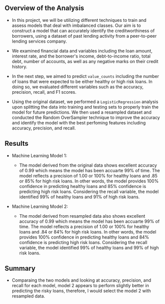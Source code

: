 
## Overview of the Analysis

* In this project, we will be utilizing different techniques to train and assess models that deal with imbalanced classes. Our aim is to construct a model that can accurately identify the creditworthiness of borrowers, using a dataset of past lending activity from a peer-to-peer lending services company.


* We examined financial data and variables including the loan amount, interest rate, and the borrower's income, debt-to-income ratio, total debt, number of accounts, as well as any negative marks on their credit history. 

* In the next step, we aimed to predict `value_counts` including the number of loans that were expected  to be either healthy or high risk loans. In doing so, we evaluated different variables such as the accuracy, precision, recall, and F1 scores. 


* Using the original dataset, we performed  a `LogisticRegression` analysis upon splitting the data into training and testing sets to properly train the model for future predictions. We then used  a resampled dataset and conducted the Random OverSampler technique to improve the accuracy and identify the model with the best perfoming features including accuracy, precision, and recall.


## Results

* Machine Learning Model 1:


  * The model derived from the original data shows excellent accuracy of 0.99 which means the model has been accuarte 99% of time.
  The model reflects a precision of 1.00 or 100% for healthy loans and .85 or 85% for high risk loans. In other words, the model provides 100% confidence in predicting healthy loans and 85% confidence is predicting high risk loans.
  Considering the recall variable, the model identified 99% of healthy loans and 91% of high risk loans.




* Machine Learning Model 2:


  * The model derived from resampled data also shows excellent accuracy of 0.99 which means the model has been accuarte 99% of time.
  The model reflects a precision of 1.00 or 100% for healthy loans and .84 or 84% for high risk loans. In other words, the model provides 100% confidence in predicting healthy loans and 84% confidence is predicting high risk loans.
  Considering the recall variable, the model identified 99% of healthy loans and 99% of high risk loans.



## Summary


* Comparaing the two models and looking at accuracy, precision, and recall for each model, model 2 appears to perform slightly better in  predicting the risky loans, therefore, I would select the model 2 with resampled data.

